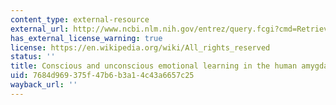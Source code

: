 ```yaml
---
content_type: external-resource
external_url: http://www.ncbi.nlm.nih.gov/entrez/query.fcgi?cmd=Retrieve&db=PubMed&dopt=Citation&list_uids=9624001
has_external_license_warning: true
license: https://en.wikipedia.org/wiki/All_rights_reserved
status: ''
title: Conscious and unconscious emotional learning in the human amygdala
uid: 7684d969-375f-47b6-b3a1-4c43a6657c25
wayback_url: ''
---
```

